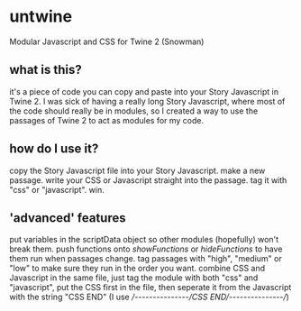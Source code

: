 # untwine
Modular Javascript and CSS for Twine 2 (Snowman)

## what is this?
it's a piece of code you can copy and paste into your Story Javascript in Twine 2.
I was sick of having a really long Story Javascript, where most of the code should really be in modules, so I created a way to use the passages of Twine 2 to act as modules for my code.

## how do I use it?
copy the Story Javascript file into your Story Javascript.
make a new passage.
write your CSS or Javascript straight into the passage.
tag it with "css" or "javascript".
win.

## 'advanced' features
put variables in the scriptData object so other modules (hopefully) won't break them.
push functions onto _showFunctions_ or _hideFunctions_ to have them run when passages change.
tag passages with "high", "medium" or "low" to make sure they run in the order you want.
combine CSS and Javascript in the same file, just tag the module with both "css" and "javascript", put the CSS first in the file, then seperate it from the Javascript with the string "CSS END" (I use _/*---------------*/CSS END/*---------------*/_)

